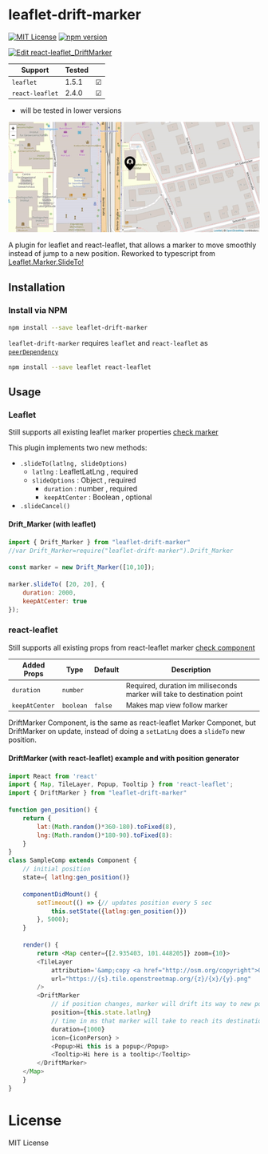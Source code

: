# leaflet-drift-marker

[![MIT License](https://img.shields.io/badge/license-MIT-brightgreen.svg?style=plastic)](http://opensource.org/licenses/MIT)
[![npm version](https://img.shields.io/badge/npm-v1.0.0-green.svg?style=plastic)](https://www.npmjs.com/package/leaflet-drift-marker)

[![Edit react-leaflet_DriftMarker](https://codesandbox.io/static/img/play-codesandbox.svg)](https://codesandbox.io/s/react-leaflet-fm1r3?fontsize=14)

Support        | Tested | |     
-------------- | ------ |-------| 
`leaflet`      | 1.5.1  |&#9745;|
`react-leaflet`| 2.4.0  |&#9745;|
* will be tested in lower versions

!["IMG"](./docs/drift_marker.gif "example")

A plugin for leaflet and react-leaflet, that allows a marker to move smoothly instead of jump to a new position. Reworked to typescript from [Leaflet.Marker.SlideTo!](https://gitlab.com/IvanSanchez/Leaflet.Marker.SlideTo)



## Installation

### Install via NPM

```bash
npm install --save leaflet-drift-marker
```

`leaflet-drift-marker` requires `leaflet` and `react-leaflet` as [`peerDependency`](https://docs.npmjs.com/files/package.json#peerdependencies)

```bash
npm install --save leaflet react-leaflet
```


## Usage

### Leaflet

Still supports all existing leaflet marker properties [check marker](https://leafletjs.com/reference-1.5.0.html#marker)

This plugin implements two new methods:  
* `.slideTo(latlng, slideOptions)` 
    * `latlng` : LeafletLatLng , required  
    * `slideOptions` : Object , required  
        * `duration` : number , required
        * `keepAtCenter` : Boolean , optional 
* `.slideCancel()` 


#### Drift_Marker (with leaflet) 

```javascript
import { Drift_Marker } from "leaflet-drift-marker"
//var Drift_Marker=require("leaflet-drift-marker").Drift_Marker

const marker = new Drift_Marker([10,10]);

marker.slideTo(	[20, 20], {
	duration: 2000,
	keepAtCenter: true
});

```

### react-leaflet

Still supports all existing props from react-leaflet marker [check component](https://react-leaflet.js.org/docs/en/components#marker)

Added Props   | Type     | Default | Description
------------- | -------- | ------- | -------------
`duration`    | `number` | ` `    | Required, duration im miliseconds marker will take to destination point
`keepAtCenter`| `boolean`| `false`    | Makes map view follow marker

DriftMarker Component, is the same as react-leaflet Marker Componet, but DriftMarker on update, instead of doing a `setLatLng` does a `slideTo` new position.  

#### DriftMarker (with react-leaflet) example and with position generator

```javascript
import React from 'react'
import { Map, TileLayer, Popup, Tooltip } from 'react-leaflet';
import { DriftMarker } from "leaflet-drift-marker"

function gen_position() {
    return {
        lat:(Math.random()*360-180).toFixed(8),
        lng:(Math.random()*180-90).toFixed(8):
    }
}
class SampleComp extends Component {
    // initial position
    state={ latlng:gen_position()}

    componentDidMount() {
        setTimeout(() => {// updates position every 5 sec
            this.setState({latlng:gen_position()})
        }, 5000);
    }

    render() {
        return <Map center={[2.935403, 101.448205]} zoom={10}>
        <TileLayer
            attribution='&amp;copy <a href="http://osm.org/copyright">OpenStreetMap</a> contributors'
            url="https://{s}.tile.openstreetmap.org/{z}/{x}/{y}.png"
        />
        <DriftMarker
            // if position changes, marker will drift its way to new position
            position={this.state.latlng}
            // time in ms that marker will take to reach its destination
            duration={1000}
            icon={iconPerson} >
            <Popup>Hi this is a popup</Popup>
            <Tooltip>Hi here is a tooltip</Tooltip>
        </DriftMarker>
    </Map>
    }
}
```

# License

MIT License
